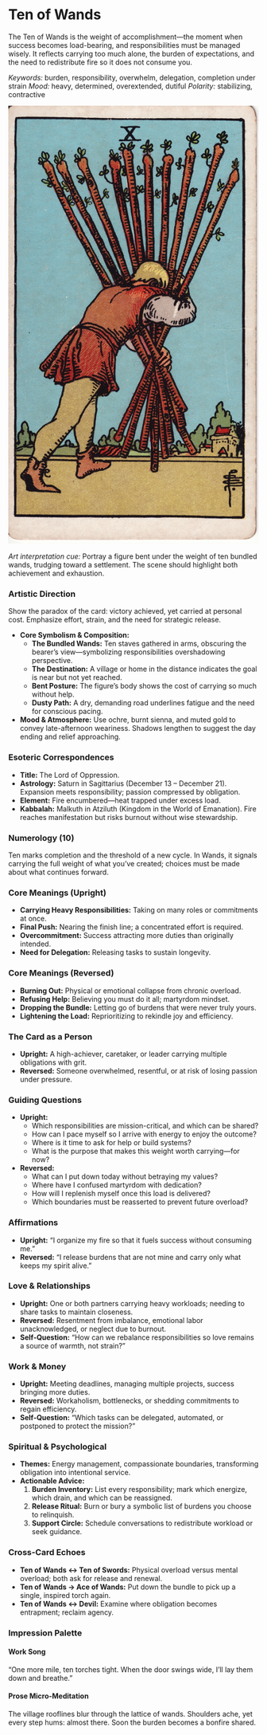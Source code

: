 # Ten of Wands

The Ten of Wands is the weight of accomplishment—the moment when success becomes load-bearing, and responsibilities must be managed wisely. It reflects carrying too much alone, the burden of expectations, and the need to redistribute fire so it does not consume you.

*Keywords:* burden, responsibility, overwhelm, delegation, completion under strain
*Mood:* heavy, determined, overextended, dutiful
*Polarity:* stabilizing, contractive

![Ten of Wands](wands_10.jpg)

*Art interpretation cue:* Portray a figure bent under the weight of ten bundled wands, trudging toward a settlement. The scene should highlight both achievement and exhaustion.

### Artistic Direction

Show the paradox of the card: victory achieved, yet carried at personal cost. Emphasize effort, strain, and the need for strategic release.

*   **Core Symbolism & Composition:**
    *   **The Bundled Wands:** Ten staves gathered in arms, obscuring the bearer’s view—symbolizing responsibilities overshadowing perspective.
    *   **The Destination:** A village or home in the distance indicates the goal is near but not yet reached.
    *   **Bent Posture:** The figure’s body shows the cost of carrying so much without help.
    *   **Dusty Path:** A dry, demanding road underlines fatigue and the need for conscious pacing.
*   **Mood & Atmosphere:**
    Use ochre, burnt sienna, and muted gold to convey late-afternoon weariness. Shadows lengthen to suggest the day ending and relief approaching.

### Esoteric Correspondences

*   **Title:** The Lord of Oppression.
*   **Astrology:** Saturn in Sagittarius (December 13 – December 21). Expansion meets responsibility; passion compressed by obligation.
*   **Element:** Fire encumbered—heat trapped under excess load.
*   **Kabbalah:** Malkuth in Atziluth (Kingdom in the World of Emanation). Fire reaches manifestation but risks burnout without wise stewardship.

### Numerology (10)

Ten marks completion and the threshold of a new cycle. In Wands, it signals carrying the full weight of what you’ve created; choices must be made about what continues forward.

### Core Meanings (Upright)

*   **Carrying Heavy Responsibilities:** Taking on many roles or commitments at once.
*   **Final Push:** Nearing the finish line; a concentrated effort is required.
*   **Overcommitment:** Success attracting more duties than originally intended.
*   **Need for Delegation:** Releasing tasks to sustain longevity.

### Core Meanings (Reversed)

*   **Burning Out:** Physical or emotional collapse from chronic overload.
*   **Refusing Help:** Believing you must do it all; martyrdom mindset.
*   **Dropping the Bundle:** Letting go of burdens that were never truly yours.
*   **Lightening the Load:** Reprioritizing to rekindle joy and efficiency.

### The Card as a Person

*   **Upright:** A high-achiever, caretaker, or leader carrying multiple obligations with grit.
*   **Reversed:** Someone overwhelmed, resentful, or at risk of losing passion under pressure.

### Guiding Questions

*   **Upright:**
    *   Which responsibilities are mission-critical, and which can be shared?
    *   How can I pace myself so I arrive with energy to enjoy the outcome?
    *   Where is it time to ask for help or build systems?
    *   What is the purpose that makes this weight worth carrying—for now?
*   **Reversed:**
    *   What can I put down today without betraying my values?
    *   Where have I confused martyrdom with dedication?
    *   How will I replenish myself once this load is delivered?
    *   Which boundaries must be reasserted to prevent future overload?

### Affirmations

*   **Upright:** “I organize my fire so that it fuels success without consuming me.”
*   **Reversed:** “I release burdens that are not mine and carry only what keeps my spirit alive.”

### Love & Relationships

*   **Upright:** One or both partners carrying heavy workloads; needing to share tasks to maintain closeness.
*   **Reversed:** Resentment from imbalance, emotional labor unacknowledged, or neglect due to burnout.
*   **Self-Question:** “How can we rebalance responsibilities so love remains a source of warmth, not strain?”

### Work & Money

*   **Upright:** Meeting deadlines, managing multiple projects, success bringing more duties.
*   **Reversed:** Workaholism, bottlenecks, or shedding commitments to regain efficiency.
*   **Self-Question:** “Which tasks can be delegated, automated, or postponed to protect the mission?”

### Spiritual & Psychological

*   **Themes:** Energy management, compassionate boundaries, transforming obligation into intentional service.
*   **Actionable Advice:**
    1.  **Burden Inventory:** List every responsibility; mark which energize, which drain, and which can be reassigned.
    2.  **Release Ritual:** Burn or bury a symbolic list of burdens you choose to relinquish.
    3.  **Support Circle:** Schedule conversations to redistribute workload or seek guidance.

### Cross-Card Echoes

*   **Ten of Wands ↔ Ten of Swords:** Physical overload versus mental overload; both ask for release and renewal.
*   **Ten of Wands → Ace of Wands:** Put down the bundle to pick up a single, inspired torch again.
*   **Ten of Wands ↔ Devil:** Examine where obligation becomes entrapment; reclaim agency.

### Impression Palette

#### Work Song

“One more mile, ten torches tight. When the door swings wide, I’ll lay them down and breathe.”

#### Prose Micro-Meditation

The village rooflines blur through the lattice of wands. Shoulders ache, yet every step hums: almost there. Soon the burden becomes a bonfire shared.

